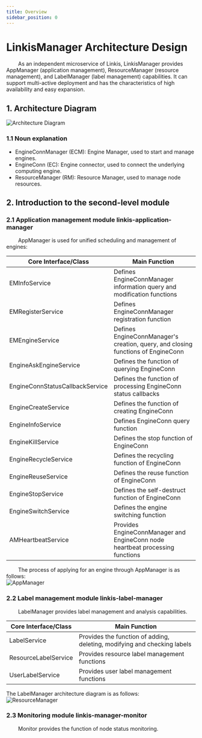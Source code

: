 ```yaml
---
title: Overview
sidebar_position: 0
---
```


LinkisManager Architecture Design
====================
&nbsp;&nbsp;&nbsp;&nbsp;&nbsp;&nbsp;&nbsp;&nbsp;As an independent microservice of Linkis, LinkisManager provides AppManager (application management), ResourceManager (resource management), and LabelManager (label management) capabilities. It can support multi-active deployment and has the characteristics of high availability and easy expansion.  
## 1. Architecture Diagram
![Architecture Diagram](/Images/Architecture/LinkisManager/LinkisManager-01.png)  
### 1.1 Noun explanation
- EngineConnManager (ECM): Engine Manager, used to start and manage engines.
- EngineConn (EC): Engine connector, used to connect the underlying computing engine.
- ResourceManager (RM): Resource Manager, used to manage node resources.
## 2. Introduction to the second-level module
### 2.1 Application management module linkis-application-manager
&nbsp;&nbsp;&nbsp;&nbsp;&nbsp;&nbsp;&nbsp;&nbsp;AppManager is used for unified scheduling and management of engines:  

| Core Interface/Class | Main Function |
|------------|--------|
|EMInfoService | Defines EngineConnManager information query and modification functions |
|EMRegisterService| Defines EngineConnManager registration function |
|EMEngineService | Defines EngineConnManager's creation, query, and closing functions of EngineConn |
|EngineAskEngineService | Defines the function of querying EngineConn |
|EngineConnStatusCallbackService | Defines the function of processing EngineConn status callbacks |
|EngineCreateService | Defines the function of creating EngineConn |
|EngineInfoService | Defines EngineConn query function |
|EngineKillService | Defines the stop function of EngineConn |
|EngineRecycleService | Defines the recycling function of EngineConn |
|EngineReuseService | Defines the reuse function of EngineConn |
|EngineStopService | Defines the self-destruct function of EngineConn |
|EngineSwitchService | Defines the engine switching function |
|AMHeartbeatService | Provides EngineConnManager and EngineConn node heartbeat processing functions |

&nbsp;&nbsp;&nbsp;&nbsp;&nbsp;&nbsp;&nbsp;&nbsp;The process of applying for an engine through AppManager is as follows:  
![AppManager](/Images/Architecture/LinkisManager/AppManager-01.png)  
### 2.2 Label management module linkis-label-manager
&nbsp;&nbsp;&nbsp;&nbsp;&nbsp;&nbsp;&nbsp;&nbsp;LabelManager provides label management and analysis capabilities.  

| Core Interface/Class | Main Function |
|------------|--------|
|LabelService | Provides the function of adding, deleting, modifying and checking labels |
|ResourceLabelService | Provides resource label management functions |
|UserLabelService | Provides user label management functions |  
The LabelManager architecture diagram is as follows:  
![ResourceManager](/Images/Architecture/LinkisManager/ResourceManager-01.png)  
### 2.3 Monitoring module linkis-manager-monitor
&nbsp;&nbsp;&nbsp;&nbsp;&nbsp;&nbsp;&nbsp;&nbsp;Monitor provides the function of node status monitoring.
